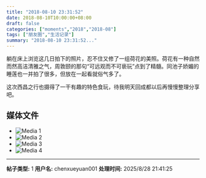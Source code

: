 ```yaml
---
title: "2018-08-10 23:31:52"
date: 2018-08-10T10:00:00+08:00
draft: false
categories: ["moments","2018","2018-08"]
tags: ["朋友圈","生活记录"]
summary: "2018-08-10 23:31:52..."
---
```


躺在床上浏览这几日拍下的照片，忍不住又修了一组荷花的美照。荷花有一种自然而然高洁清雅之气，周敦颐的那句“可远观而不可亵玩”点到了精髓。同池子娇媚的睡莲也一并拍了很多，但放在一起看就俗气多了。

这次西昌之行也摄得了一干有趣的特色食玩，待我明天回成都以后再慢慢整理分享吧。

## 媒体文件

- ![Media 1](/Moments/photos/2018-08-10/201808102331520.jpg)
- ![Media 2](/Moments/photos/2018-08-10/201808102331521.jpg)
- ![Media 3](/Moments/photos/2018-08-10/201808102331522.jpg)
- ![Media 4](/Moments/photos/2018-08-10/201808102331523.jpg)

---

**帖子类型:** 1
**用户名:** chenxueyuan001
**处理时间:** 2025/8/28 21:41:25